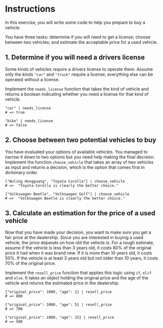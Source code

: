 # Instructions

In this exercise, you will write some code to help you prepare to buy a vehicle.

You have three tasks: determine if you will need to get a license; choose between two vehicles; and estimate the acceptable price for a used vehicle.

## 1. Determine if you will need a drivers license

Some kinds of vehicles require a drivers license to operate them.
Assume only the kinds `"car"` and `"truck"` require a license; everything else can be operated without a license.

Implement the `needs_license` function that takes the kind of vehicle and returns a boolean indicating whether you need a license for that kind of vehicle.

```jq
"car" | needs_license
# => true

"bike" | needs_license
# => false
```

## 2. Choose between two potential vehicles to buy

You have evaluated your options of available vehicles.
You managed to narrow it down to two options but you need help making the final decision.
Implement the function `choose_vehicle` that takes an array of two vehicles as input and returns a decision, which is the option that comes first in dictionary order.

```jq
["Wuling Hongguang", "Toyota Corolla"] | choose_vehicle
# =>  "Toyota Corolla is clearly the better choice."

["Volkswagen Beetle", "Volkswagen Golf"] | choose_vehicle
# =>  "Volkswagen Beetle is clearly the better choice."
```

## 3. Calculate an estimation for the price of a used vehicle

Now that you have made your decision, you want to make sure you get a fair price at the dealership.
Since you are interested in buying a used vehicle, the price depends on how old the vehicle is.
For a rough estimate, assume if the vehicle is less than 3 years old, it costs 80% of the original price it had when it was brand new.
If it is more than 10 years old, it costs 50%.
If the vehicle is at least 3 years old but not older than 10 years, it costs 70% of the original price.

Implement the `resell_price` function that applies this logic using `if`, `elif` and `else`.
It takes an object holding the original price and the age of the vehicle and returns the estimated price in the dealership.

```jq
{"original_price": 1000, "age": 1} | resell_price
# => 800

{"original_price": 1000, "age": 5} | resell_price
# => 700

{"original_price": 1000, "age": 15} | resell_price
# => 500
```
